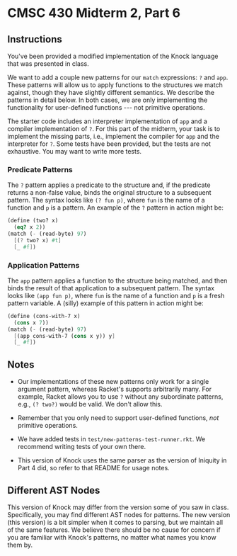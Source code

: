 # CMSC 430 Midterm 2, Part 6


## Instructions

You've been provided a modified implementation of the Knock language that was
presented in class.

We want to add a couple new patterns for our `match` expressions: `?` and `app`.
These patterns will allow us to apply functions to the structures we match
against, though they have slightly different semantics. We describe the patterns
in detail below. In both cases, we are only implementing the functionality for
user-defined functions --- not primitive operations.

The starter code includes an interpreter implementation of `app` and a compiler
implementation of `?`. For this part of the midterm, your task is to implement
the missing parts, i.e., implement the compiler for `app` and the interpreter
for `?`. Some tests have been provided, but the tests are not exhaustive. You
may want to write more tests.


### Predicate Patterns

The `?` pattern applies a predicate to the structure and, if the predicate
returns a non-false value, binds the original structure to a subsequent pattern.
The syntax looks like `(? fun p)`, where `fun` is the name of a function and `p`
is a pattern. An example of the `?` pattern in action might be:

```scheme
(define (two? x)
  (eq? x 2))
(match (- (read-byte) 97)
  [(? two? x) #t]
  [_ #f])
```


### Application Patterns

The `app` pattern applies a function to the structure being matched, and then
binds the result of that application to a subsequent pattern. The syntax looks
like `(app fun p)`, where `fun` is the name of a function and `p` is a fresh
pattern variable. A (silly) example of this pattern in action might be:

```scheme
(define (cons-with-7 x)
  (cons x 7))
(match (- (read-byte) 97)
  [(app cons-with-7 (cons x y)) y]
  [_ #f])
```


## Notes

  * Our implementations of these new patterns only work for a single argument
    pattern, whereas Racket's supports arbitrarily many. For example, Racket
    allows you to use `?` without any subordinate patterns, e.g., `(? two?)`
    would be valid. We don't allow this.

  * Remember that you only need to support user-defined functions, _not_
    primitive operations.

  * We have added tests in `test/new-patterns-test-runner.rkt`. We recommend
    writing tests of your own there.

  * This version of Knock uses the same parser as the version of Iniquity in
    Part 4 did, so refer to that README for usage notes.


## Different AST Nodes

This version of Knock may differ from the version some of you saw in class.
Specifically, you may find different AST nodes for patterns. The new version
(this version) is a bit simpler when it comes to parsing, but we maintain all of
the same features. We believe there should be no cause for concern if you are
familiar with Knock's patterns, no matter what names you know them by.
